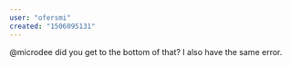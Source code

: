 ```yaml
---
user: "ofersmi"
created: "1506095131"
---
```


@microdee did you get to the bottom of that? I also have the same error. 
